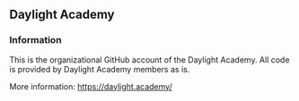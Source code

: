## Daylight Academy

### Information

This is the organizational GitHub account of the Daylight Academy. All code is provided by Daylight Academy members as is.

More information: https://daylight.academy/
